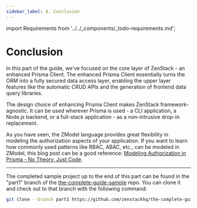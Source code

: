 ```yaml
---
sidebar_label: 8. Conclusion
---
```


import Requirements from '../../_components/_todo-requirements.md';

#  Conclusion

In this part of the guide, we've focused on the core layer of ZenStack - an enhanced Prisma Client. The enhanced Prisma Client essentially turns the ORM into a fully secured data access layer, enabling the upper layer features like the automatic CRUD APIs and the generation of frontend data query libraries.

The design choice of enhancing Prisma Client makes ZenStack framework-agnostic. It can be used wherever Prisma is used - a CLI application, a Node.js backend, or a full-stack application - as a non-intrusive drop-in replacement.

As you have seen, the ZModel language provides great flexibility in modeling the authorization aspects of your application. If you want to learn how commonly used patterns like RBAC, ABAC, etc., can be modeled in ZModel, this blog post can be a good reference: [Modeling Authorization in Prisma - No Theory, Just Code](https://zenstack.dev/blog/model-authz).

---

The completed sample project up to the end of this part can be found in the "part1" branch of the [the-complete-guide-sample](https://github.com/zenstackhq/the-complete-guide-sample/tree/part1) repo. You can clone it and check out to that branch with the following command:

```bash
git clone --branch part1 https://github.com/zenstackhq/the-complete-guide-sample.git my-todo-app
```
